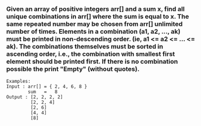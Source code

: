 ### Given an array of positive integers arr[] and a sum x, find all unique combinations in arr[] where the sum is equal to x. The same repeated number may be chosen from arr[] unlimited number of times. Elements in a combination (a1, a2, …, ak) must be printed in non-descending order. (ie, a1 <= a2 <= … <= ak). The combinations themselves must be sorted in ascending order, i.e., the combination with smallest first element should be printed first. If there is no combination possible the print "Empty" (without quotes).

    Examples:
    Input : arr[] = { 2, 4, 6, 8 }
            sum   =   8
    Output : [2, 2, 2, 2]
             [2, 2, 4]
             [2, 6]
             [4, 4]
             [8]
